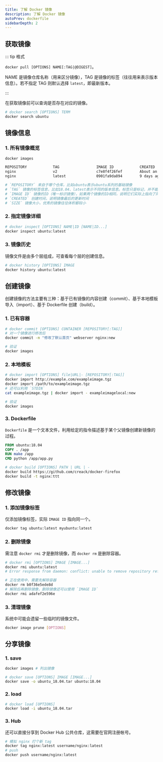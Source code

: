 ```yaml
---
title: 了解 Docker 镜像
description: 了解 Docker 镜像
autoPrev: dockerfile
sidebarDepth: 2
---
```


## 获取镜像

::: tip 格式

`docker pull [OPTIONS] NAME[:TAG|@DIGEST]`。

NAME 是镜像仓库名称（用来区分镜像），TAG 是镜像的标签（往往用来表示版本信息）。若不指定 TAG 则默认选择 `latest`，即最新版本。

:::



在获取镜像前可以查询是否存在对应的镜像。

```bash
# docker search [OPTIONS] TERM
docker search ubuntu
```



## 镜像信息

### 1. 所有镜像概览

```bash
docker images

REPOSITORY            TAG                 IMAGE ID            CREATED             SIZE
nginx                 v2                  c7e8f4f26fef        About an hour ago   132MB
nginx                 latest              0901fa9da894        9 days ago          132MB

# `REPOSITORY` 来自于哪个仓库，比如ubuntu表示ubuntu系列的基础镜像
# `TAG` 镜像的标签信息，比如18.04、latest表示不同的版本信息。标签只是标记，并不能标识镜像内容
# `IMAGE ID` 镜像的ID（唯一标识镜像），如果两个镜像的ID相同，说明它们实际上指向了同一个镜像，只是具有不同标签名称而已
# `CREATED` 创建时间，说明镜像最后的更新时间
# `SIZE` 镜像大小，优秀的镜像往往体积都较小
```

### 2. 指定镜像详细

```bash
# docker inspect [OPTIONS] NAME|ID [NAME|ID...]
docker inspect ubuntu:latest
```

### 3. 镜像历史

镜像文件是由多个层组成，可查看每个层的创建信息。

```bash
# docker history [OPTIONS] IMAGE
docker history ubuntu:latest
```



## 创建镜像

创建镜像的方法主要有三种：基于已有镜像的内容创建（commit）、基于本地模板导入（import）、基于 Dockerfile 创建（build）。

### 1. 已有容器

```bash
# docker commit [OPTIONS] CONTAINER [REPOSITORY[:TAG]]
# 对一个镜像进行修改后
docker commit -m "修改了默认首页" webserver nginx:new

# 验证
docker images
```

### 2. 本地模板

```bash
# docker import [OPTIONS] file|URL|- [REPOSITORY[:TAG]]
docker import http://example.com/exampleimage.tgz
docker import /path/to/exampleimage.tgz
# 还可以利用 `STDIN`
cat exampleimage.tgz | docker import - exampleimagelocal:new

# 验证
docker images
```

### 3. Dockerfile

`Dockerfile` 是一个文本文件，利用给定的指令描述基于某个父镜像创建新镜像的过程。

```dockerfile
FROM ubuntu:18.04
COPY . /app
RUN make /app
CMD python /app/app.py
```

```bash
# docker build [OPTIONS] PATH | URL | -
docker build https://github.com/creack/docker-firefox
docker build -t nginx:ttt
```





## 修改镜像

### 1. 添加镜像标签

仅添加镜像标签，实际 `IMAGE ID` 指向同一个。

```bash
docker tag ubuntu:latest myubuntu:latest
```

### 2. 删除镜像

需注意 `docker rmi` 才是删除镜像，而 `docker rm` 是删除容器。

```bash
# docker rmi [OPTIONS] IMAGE [IMAGE...]
docker rmi ubuntu:latest
# Error response from daemon: conflict: unable to remove repository reference "ubuntu:latest" (must force) - container b0f36e5ede8d is using its referenced image adafef2e596e

# 正在使用中，需要先解除容器
docker rm b0f36e5ede8d
# 解除后再删除镜像，删除镜像还可以使用 `IMAGE ID`
docker rmi adafef2e596e
```

### 3. 清理镜像

系统中可能会遗留一些临时的镜像文件。

```bash
docker image prune [OPTIONS]
```



## 分享镜像

### 1. save

```bash
docker images # 列出镜像

# docker save [OPTIONS] IMAGE [IMAGE...]
docker save -o ubuntu_18.04.tar ubuntu:18.04
```

### 2. load

```bash
# docker load [OPTIONS]
docker load -i ubuntu_18.04.tar
```

### 3. Hub

还可以直接分享到 Docker Hub 公共仓库，这需要在官网注册帐号。

```bash
# 模拟 nginx 打个新 tag
docker tag nginx:latest username/nginx:latest
# push
docker push username/nginx:latest
```

